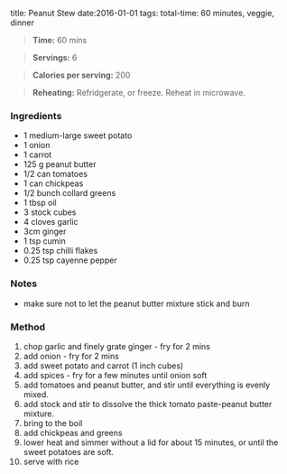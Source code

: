 title:  Peanut Stew 
date:2016-01-01
tags: total-time: 60 minutes, veggie, dinner

> **Time:** 60 mins

> **Servings:** 6

> **Calories per serving:** 200 

> **Reheating:** Refridgerate, or freeze. Reheat in microwave.

### Ingredients

* 1 medium-large sweet potato
* 1 onion
* 1 carrot
* 125 g peanut butter
* 1/2 can tomatoes
* 1 can chickpeas
* 1/2 bunch collard greens
* 1 tbsp oil
* 3 stock cubes
* 4 cloves garlic
* 3cm ginger
* 1 tsp cumin
* 0.25 tsp chilli flakes
* 0.25 tsp cayenne pepper

### Notes

* make sure not to let the peanut butter mixture stick and burn

### Method

1. chop garlic and finely grate ginger - fry for 2 mins
2. add onion - fry for 2 mins
3. add sweet potato and carrot (1 inch cubes)
4. add spices - fry for a few minutes until onion soft
5. add tomatoes and peanut butter, and stir until everything is evenly mixed. 
6. add stock and stir to dissolve the thick tomato paste-peanut butter mixture. 
7. bring to the boil
8. add chickpeas and greens
9. lower heat and simmer without a lid for about 15 minutes, or until the sweet potatoes are soft. 
10. serve with rice
